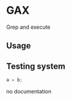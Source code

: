 GAX
===

Grep and execute

Usage
-----

Testing system
--------------

```javascript
a = b;
```

no documentation
